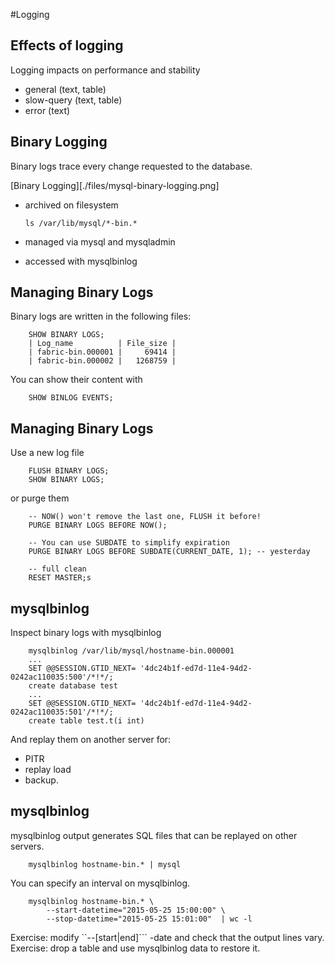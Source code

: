 #Logging

## Effects of logging 
Logging impacts on performance and stability

- general (text, table)
- slow-query (text, table)
- error (text)


## Binary Logging
Binary logs trace every change requested to the database.

[Binary Logging][./files/mysql-binary-logging.png]

  - archived on filesystem

        ls /var/lib/mysql/*-bin.*


  - managed  via mysql and mysqladmin
  - accessed with mysqlbinlog


## Managing Binary Logs
Binary logs are written in the following files:

        SHOW BINARY LOGS; 
        | Log_name          | File_size |
        | fabric-bin.000001 |     69414 |
        | fabric-bin.000002 |   1268759 |
  
You can show their content with 

        SHOW BINLOG EVENTS;


## Managing Binary Logs
Use a new log file

        FLUSH BINARY LOGS;
        SHOW BINARY LOGS;

or purge them 
        
        -- NOW() won't remove the last one, FLUSH it before!
        PURGE BINARY LOGS BEFORE NOW(); 
        
        -- You can use SUBDATE to simplify expiration
        PURGE BINARY LOGS BEFORE SUBDATE(CURRENT_DATE, 1); -- yesterday

        -- full clean
        RESET MASTER;s
    

## mysqlbinlog
Inspect binary logs with mysqlbinlog

        mysqlbinlog /var/lib/mysql/hostname-bin.000001
        ...
        SET @@SESSION.GTID_NEXT= '4dc24b1f-ed7d-11e4-94d2-0242ac110035:500'/*!*/;
        create database test
        ...
        SET @@SESSION.GTID_NEXT= '4dc24b1f-ed7d-11e4-94d2-0242ac110035:501'/*!*/;
        create table test.t(i int)

And replay them on another server for:
 
  - PITR 
  - replay load
  - backup.
  
## mysqlbinlog
mysqlbinlog output generates SQL files that can be replayed on other servers.

        mysqlbinlog hostname-bin.* | mysql
        
You can specify an interval on mysqlbinlog.

        mysqlbinlog hostname-bin.* \
            --start-datetime="2015-05-25 15:00:00" \
            --stop-datetime="2015-05-25 15:01:00"  | wc -l
            
Exercise: modify ``--[start|end]``` -date and check that the output lines vary.
Exercise: drop a table and use mysqlbinlog data to restore it.
